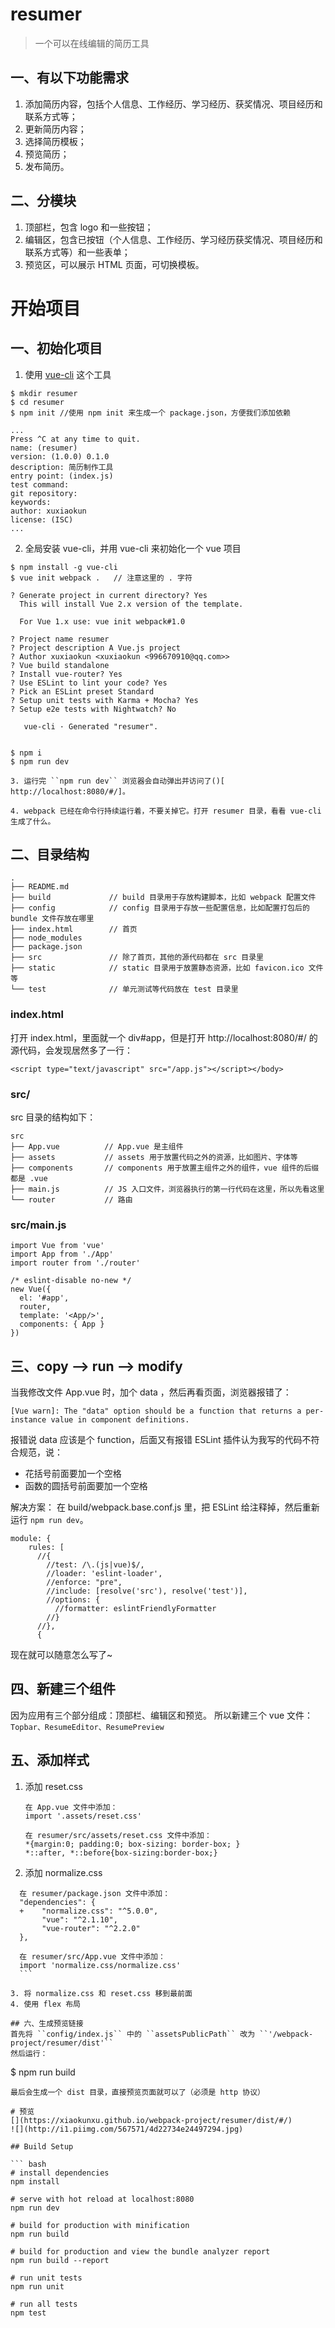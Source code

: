 # resumer

> 一个可以在线编辑的简历工具

## 一、有以下功能需求
1. 添加简历内容，包括个人信息、工作经历、学习经历、获奖情况、项目经历和联系方式等；
2. 更新简历内容；
3. 选择简历模板；
4. 预览简历；
5. 发布简历。

## 二、分模块
1. 顶部栏，包含 logo 和一些按钮；
2. 编辑区，包含已按钮（个人信息、工作经历、学习经历获奖情况、项目经历和联系方式等）和一些表单；
3. 预览区，可以展示 HTML 页面，可切换模板。

# 开始项目
## 一、初始化项目
1. 使用 [vue-cli](https://github.com/vuejs/vue-cli) 这个工具
```
$ mkdir resumer
$ cd resumer
$ npm init //使用 npm init 来生成一个 package.json，方便我们添加依赖

...
Press ^C at any time to quit.
name: (resumer)
version: (1.0.0) 0.1.0
description: 简历制作工具
entry point: (index.js)
test command:
git repository:
keywords:
author: xuxiaokun
license: (ISC)
...

```

2. 全局安装 vue-cli，并用 vue-cli 来初始化一个 vue 项目
```
$ npm install -g vue-cli
$ vue init webpack .   // 注意这里的 . 字符

? Generate project in current directory? Yes
  This will install Vue 2.x version of the template.

  For Vue 1.x use: vue init webpack#1.0

? Project name resumer
? Project description A Vue.js project
? Author xuxiaokun <xuxiaokun <996670910@qq.com>>
? Vue build standalone
? Install vue-router? Yes
? Use ESLint to lint your code? Yes
? Pick an ESLint preset Standard
? Setup unit tests with Karma + Mocha? Yes
? Setup e2e tests with Nightwatch? No

   vue-cli · Generated "resumer".


$ npm i
$ npm run dev

3. 运行完 ``npm run dev`` 浏览器会自动弹出并访问了()[ http://localhost:8080/#/]。

4. webpack 已经在命令行持续运行着，不要关掉它。打开 resumer 目录，看看 vue-cli 生成了什么。

```

## 二、目录结构
```
.
├── README.md
├── build             // build 目录用于存放构建脚本，比如 webpack 配置文件
├── config            // config 目录用于存放一些配置信息，比如配置打包后的 bundle 文件存放在哪里
├── index.html        // 首页
├── node_modules    
├── package.json    
├── src               // 除了首页，其他的源代码都在 src 目录里
├── static            // static 目录用于放置静态资源，比如 favicon.ico 文件等
└── test              // 单元测试等代码放在 test 目录里

```
### index.html
打开 index.html，里面就一个 div#app，但是打开 http://localhost:8080/#/ 的源代码，会发现居然多了一行：
```
<script type="text/javascript" src="/app.js"></script></body>
```
### src/
src 目录的结构如下：
```
src
├── App.vue          // App.vue 是主组件
├── assets           // assets 用于放置代码之外的资源，比如图片、字体等
├── components       // components 用于放置主组件之外的组件，vue 组件的后缀都是 .vue
├── main.js          // JS 入口文件，浏览器执行的第一行代码在这里，所以先看这里
└── router           // 路由

```

### src/main.js
```
import Vue from 'vue'
import App from './App'
import router from './router'

/* eslint-disable no-new */
new Vue({
  el: '#app',
  router,
  template: '<App/>',
  components: { App }
})

```

## 三、copy --> run --> modify
当我修改文件 App.vue 时，加个 data ，然后再看页面，浏览器报错了：
```
[Vue warn]: The "data" option should be a function that returns a per-instance value in component definitions. 
```
报错说 data 应该是个 function，后面又有报错 ESLint 插件认为我写的代码不符合规范，说：
- 花括号前面要加一个空格
- 函数的圆括号前面要加一个空格

解决方案：
在 build/webpack.base.conf.js 里，把 ESLint 给注释掉，然后重新运行 ``npm run dev``。
```
module: {
    rules: [
      //{
        //test: /\.(js|vue)$/,
        //loader: 'eslint-loader',
        //enforce: "pre",
        //include: [resolve('src'), resolve('test')],
        //options: {
          //formatter: eslintFriendlyFormatter
        //}
      //},
      {
```
现在就可以随意怎么写了~

## 四、新建三个组件
因为应用有三个部分组成：顶部栏、编辑区和预览。
所以新建三个 vue 文件：``Topbar、ResumeEditor、ResumePreview``

## 五、添加样式
1. 添加 reset.css
	```
	在 App.vue 文件中添加：
	import '.assets/reset.css'

	在 resumer/src/assets/reset.css 文件中添加：
	*{margin:0; padding:0; box-sizing: border-box; }
 	*::after, *::before{box-sizing:border-box;}

	```
2. 添加 normalize.css
  ```
	在 resumer/package.json 文件中添加：
	"dependencies": {
    +    "normalize.css": "^5.0.0",
         "vue": "^2.1.10",
         "vue-router": "^2.2.0"
    },

    在 resumer/src/App.vue 文件中添加：
    import 'normalize.css/normalize.css'
    ```

3. 将 normalize.css 和 reset.css 移到最前面
4. 使用 flex 布局

## 六、生成预览链接
首先将 ``config/index.js`` 中的 ``assetsPublicPath`` 改为 ``'/webpack-project/resumer/dist'``
然后运行：
```
$ npm run build
```
最后会生成一个 dist 目录，直接预览页面就可以了（必须是 http 协议）

# 预览
[](https://xiaokunxu.github.io/webpack-project/resumer/dist/#/)
![](http://i1.piimg.com/567571/4d22734e24497294.jpg)

## Build Setup

``` bash
# install dependencies
npm install

# serve with hot reload at localhost:8080
npm run dev

# build for production with minification
npm run build

# build for production and view the bundle analyzer report
npm run build --report

# run unit tests
npm run unit

# run all tests
npm test
```

